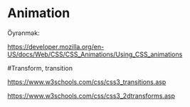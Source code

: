 # Animation

Öyrənmək:

https://developer.mozilla.org/en-US/docs/Web/CSS/CSS_Animations/Using_CSS_animations

#Transform, transition

https://www.w3schools.com/css/css3_transitions.asp

https://www.w3schools.com/css/css3_2dtransforms.asp

